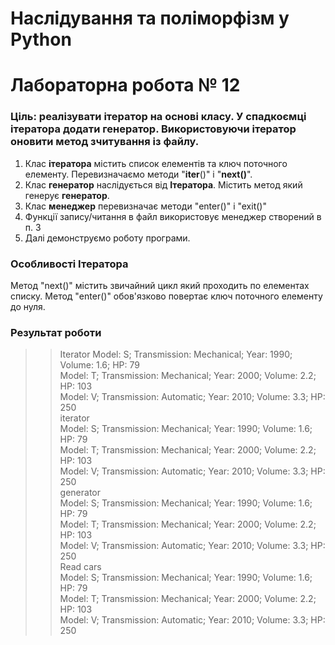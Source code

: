 # Наслідування та поліморфізм у Python
# Лабораторна робота № 12
### Ціль: реалізувати ітератор на основі класу. У спадкоємці ітератора додати генератор. Використовуючи ітератор оновити метод зчитування із файлу. 

1. Клас __ітератора__ містить список елементів та ключ поточного елементу. Перевизначаємо методи "__iter__()" i "__next()__".
2. Клас __генератор__ наслідується від __Ітератора__.  Містить метод який генерує __генератор__.
3. Клас __менеджер__ перевизначає методи "enter()" i "exit()"
4. Функції запису/читання в файл використовує менеджер створений в п. 3
5. Далі демонструємо роботу програми.

### Особливості Ітератора

Метод "next()" містить звичайний цикл який проходить по елементах списку. Метод "enter()" обов'язково повертає ключ поточного елементу до нуля.


### Результат роботи
>>Iterator
Model: S; Transmission: Mechanical; Year: 1990; Volume: 1.6; HP: 79 </br>
Model: T; Transmission: Mechanical; Year: 2000; Volume: 2.2; HP: 103 </br>
Model: V; Transmission: Automatic; Year: 2010; Volume: 3.3; HP: 250 </br>
iterator </br>
Model: S; Transmission: Mechanical; Year: 1990; Volume: 1.6; HP: 79 </br>
Model: T; Transmission: Mechanical; Year: 2000; Volume: 2.2; HP: 103 </br>
Model: V; Transmission: Automatic; Year: 2010; Volume: 3.3; HP: 250 </br>
generator </br>
Model: S; Transmission: Mechanical; Year: 1990; Volume: 1.6; HP: 79 </br>
Model: T; Transmission: Mechanical; Year: 2000; Volume: 2.2; HP: 103 </br>
Model: V; Transmission: Automatic; Year: 2010; Volume: 3.3; HP: 250 </br>
Read cars </br>
Model: S; Transmission: Mechanical; Year: 1990; Volume: 1.6; HP: 79 </br>
Model: T; Transmission: Mechanical; Year: 2000; Volume: 2.2; HP: 103 </br>
Model: V; Transmission: Automatic; Year: 2010; Volume: 3.3; HP: 250
